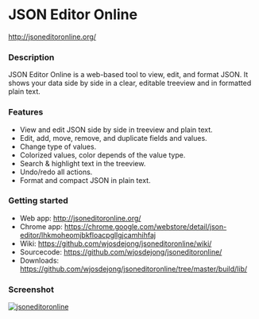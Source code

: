 # JSON Editor Online
http://jsoneditoronline.org/


### Description

JSON Editor Online is a web-based tool to view, edit, and format JSON.
It shows your data side by side in a clear, editable treeview and in 
formatted plain text.


### Features

- View and edit JSON side by side in treeview and plain text.
- Edit, add, move, remove, and duplicate fields and values.
- Change type of values.
- Colorized values, color depends of the value type.
- Search & highlight text in the treeview.
- Undo/redo all actions.
- Format and compact JSON in plain text.


### Getting started

- Web app:    http://jsoneditoronline.org/
- Chrome app: https://chrome.google.com/webstore/detail/json-editor/lhkmoheomjbkfloacpgllgjcamhihfaj
- Wiki:       https://github.com/wjosdejong/jsoneditoronline/wiki/
- Sourcecode: https://github.com/wjosdejong/jsoneditoronline/
- Downloads:  https://github.com/wjosdejong/jsoneditoronline/tree/master/build/lib/


### Screenshot

<a href="http://jsoneditoronline.org">
    <img alt="jsoneditoronline"
        src="https://raw.github.com/wjosdejong/jsoneditoronline/master/misc/screenshots/jsoneditoronline.png">
</a>
